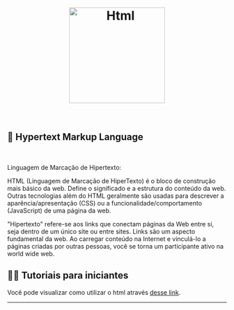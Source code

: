 <h1 align="center">
  <img alt="Html" title="Html" src="https://upload.wikimedia.org/wikipedia/commons/6/61/HTML5_logo_and_wordmark.svg" width="220px" />
</h1>

<br>

## 🚀 Hypertext Markup Language
<br>

Linguagem de Marcação de Hipertexto:

HTML (Linguagem de Marcação de HiperTexto) é o bloco de construção mais básico da web. Define o significado e a estrutura do conteúdo da web. Outras tecnologias além do HTML geralmente são usadas para descrever a aparência/apresentação (CSS) ou a funcionalidade/comportamento (JavaScript) de uma página da web.

"Hipertexto" refere-se aos links que conectam páginas da Web entre si, seja dentro de um único site ou entre sites. Links são um aspecto fundamental da web. Ao carregar conteúdo na Internet e vinculá-lo a páginas criadas por outras pessoas, você se torna um participante ativo na world wide web.

## 🧑‍🍳 Tutoriais para iniciantes

Você pode visualizar como utilizar o html através [desse link](https://developer.mozilla.org/pt-BR/docs/Web/HTML). 

---


